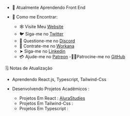 - 🧠 Atualmente Aprendendo Front End 

- 🙋 Como me Encontrar:

  - 🕸️ Visite Meu [Website]()
  - 🐦 Siga-me no [Twitter]() 
  - 🔌 Questione-me no [Discord]()
  - 🤝 Contrate-me no [Workana](https://www.workana.com/freelancer/019abdac0b15b679c623a49fd486b17c?utm_source=share-profile&utm_medium=email&utm_campaign=share-2022-05-06)
  - ➤ Siga-me no [Linkedin](https://matrix.to/#/+atmachine:matrix.org)
  - 💳 Ajude-me no [Patreon]()
  -🙅🏼Patrocine-me  no [GitHub]()


🗒️ Notas de Atualização

- Aprendendo React.js, Typescript, Tailwind-Css  
- Desenvolvendo Projetos Acadêmicos : 
  
  - Projetos Em React : [AluraStudies](https://github.com/Melki-244/react.js-alura_studies) 
  - Projetos Em Tailwind-Css : 
  - Projetos Em Typescript :
